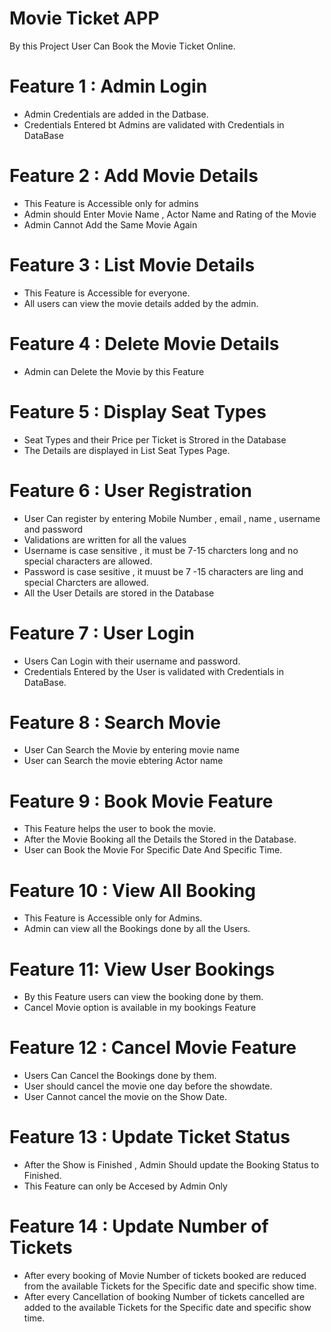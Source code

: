 # Movie Ticket APP

By this Project User Can Book the Movie Ticket Online.

# Feature 1 : Admin Login

* Admin Credentials are added in the Datbase.
* Credentials Entered bt Admins are validated with Credentials in DataBase

# Feature 2 : Add Movie Details

* This Feature is Accessible only for admins
* Admin should Enter Movie Name , Actor Name and Rating of the Movie
* Admin Cannot Add the Same Movie Again

# Feature 3 : List Movie Details

* This Feature is Accessible for everyone.
* All users can view the movie details added by the admin.

# Feature 4 : Delete Movie Details

* Admin can Delete the Movie by this Feature

# Feature 5 : Display Seat Types

* Seat Types and their Price per Ticket is Strored in the Database
* The Details are displayed in List Seat Types Page.


# Feature 6 : User Registration

* User Can register by entering Mobile Number , email , name , username and password
* Validations are written for all the values
* Username is case sensitive , it must be 7-15 charcters long and no special characters are allowed.
* Password is case sesitive , it muust be 7 -15 characters are ling and special Charcters are allowed.
* All the User Details are stored in the Database

# Feature 7 : User Login

* Users Can Login with their username and password. 
* Credentials Entered by the User is validated with Credentials in DataBase.



# Feature 8 : Search Movie

* User Can Search the Movie by entering movie name
* User can Search the movie ebtering Actor name

# Feature 9 : Book Movie Feature

* This Feature helps the user to book the movie.
* After the Movie Booking all the Details the Stored in the Database.
* User can Book the Movie For Specific Date And Specific Time.


# Feature 10 : View All Booking

* This Feature is Accessible only for Admins.
* Admin can view all the Bookings done by all the Users.

# Feature 11: View User Bookings

* By this Feature users can view the booking done by them.
* Cancel Movie option is available in my bookings Feature

# Feature 12 : Cancel Movie Feature

* Users Can Cancel the Bookings done by them.
* User should cancel the movie one day before the showdate.
* User Cannot cancel the movie on the Show Date.

# Feature 13 : Update Ticket Status

* After the Show is Finished , Admin Should update the Booking Status to Finished.
* This Feature can only be Accesed by Admin Only

# Feature 14 : Update Number of Tickets 

* After every booking of Movie Number of tickets booked are  reduced from the available Tickets for the Specific date and specific show time.
* After every Cancellation of booking  Number of tickets cancelled are added to the available Tickets for the Specific date and specific show time.




